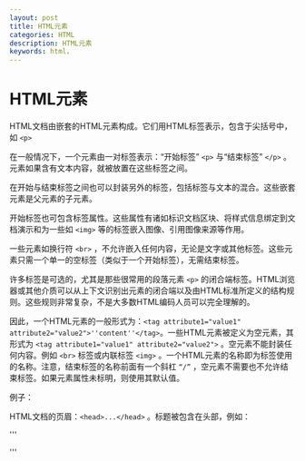 ```yaml
---
layout: post
title: HTML元素
categories: HTML
description: HTML元素
keywords: html，
---
```


# HTML元素

HTML文档由嵌套的HTML元素构成。它们用HTML标签表示，包含于尖括号中，如 `<p>`

在一般情况下，一个元素由一对标签表示：“开始标签” `<p>` 与“结束标签” `</p>` 。元素如果含有文本内容，就被放置在这些标签之间。

在开始与结束标签之间也可以封装另外的标签，包括标签与文本的混合。这些嵌套元素是父元素的子元素。

开始标签也可包含标签属性。这些属性有诸如标识文档区块、将样式信息绑定到文档演示和为一些如 `<img>` 等的标签嵌入图像、引用图像来源等作用。

一些元素如换行符 `<br>` ，不允许嵌入任何内容，无论是文字或其他标签。这些元素只需一个单一的空标签（类似于一个开始标签），无需结束标签。

许多标签是可选的，尤其是那些很常用的段落元素 `<p>` 的闭合端标签。HTML浏览器或其他介质可以从上下文识别出元素的闭合端以及由HTML标准所定义的结构规则。这些规则非常复杂，不是大多数HTML编码人员可以完全理解的。

因此，一个HTML元素的一般形式为：` <tag attribute1="value1" attribute2="value2">''content''</tag> `。一些HTML元素被定义为空元素，其形式为 `<tag attribute1="value1" attribute2="value2">` 。空元素不能封装任何内容。例如 `<br>` 标签或内联标签 `<img>` 。一个HTML元素的名称即为标签使用的名称。注意，结束标签的名称前面有一个斜杠 `“/”` ，空元素不需要也不允许结束标签。如果元素属性未标明，则使用其默认值。

例子：

HTML文档的页眉：`<head>...</head>` 。标题被包含在头部，例如：

'''
<head>
  <title>The Title</title>
</head>

'''
